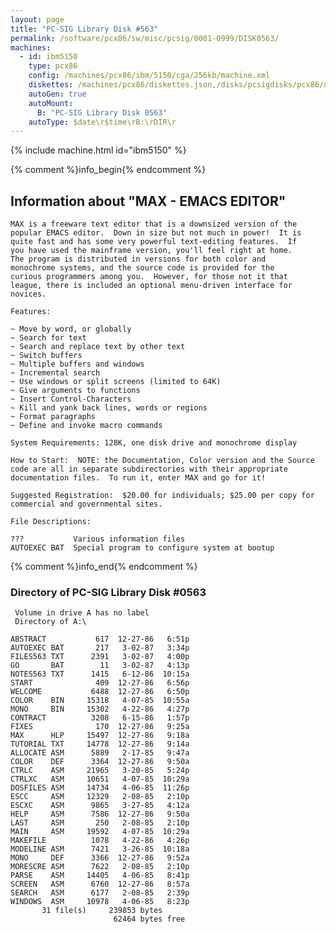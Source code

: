 ```yaml
---
layout: page
title: "PC-SIG Library Disk #563"
permalink: /software/pcx86/sw/misc/pcsig/0001-0999/DISK0563/
machines:
  - id: ibm5150
    type: pcx86
    config: /machines/pcx86/ibm/5150/cga/256kb/machine.xml
    diskettes: /machines/pcx86/diskettes.json,/disks/pcsigdisks/pcx86/diskettes.json
    autoGen: true
    autoMount:
      B: "PC-SIG Library Disk 0563"
    autoType: $date\r$time\rB:\rDIR\r
---
```


{% include machine.html id="ibm5150" %}

{% comment %}info_begin{% endcomment %}

## Information about "MAX - EMACS EDITOR"

    MAX is a freeware text editor that is a downsized version of the
    popular EMACS editor.  Down in size but not much in power!  It is
    quite fast and has some very powerful text-editing features.  If
    you have used the mainframe version, you'll feel right at home.
    The program is distributed in versions for both color and
    monochrome systems, and the source code is provided for the
    curious programmers among you.  However, for those not it that
    league, there is included an optional menu-driven interface for
    novices.
    
    Features:
    
    ~ Move by word, or globally
    ~ Search for text
    ~ Search and replace text by other text
    ~ Switch buffers
    ~ Multiple buffers and windows
    ~ Incremental search
    ~ Use windows or split screens (limited to 64K)
    ~ Give arguments to functions
    ~ Insert Control-Characters
    ~ Kill and yank back lines, words or regions
    ~ Format paragraphs
    ~ Define and invoke macro commands
    
    System Requirements: 128K, one disk drive and monochrome display
    
    How to Start:  NOTE: the Documentation, Color version and the Source
    code are all in separate subdirectories with their appropriate
    documentation files.  To run it, enter MAX and go for it!
    
    Suggested Registration:  $20.00 for individuals; $25.00 per copy for
    commercial and governmental sites.
    
    File Descriptions:
    
    ???           Various information files
    AUTOEXEC BAT  Special program to configure system at bootup
{% comment %}info_end{% endcomment %}


### Directory of PC-SIG Library Disk #0563

     Volume in drive A has no label
     Directory of A:\

    ABSTRACT           617  12-27-86   6:51p
    AUTOEXEC BAT       217   3-02-87   3:34p
    FILES563 TXT      2391   3-02-87   4:00p
    GO       BAT        11   3-02-87   4:13p
    NOTES563 TXT      1415   6-12-86  10:15a
    START              409  12-27-86   6:56p
    WELCOME           6488  12-27-86   6:50p
    COLOR    BIN     15318   4-07-85  10:55a
    MONO     BIN     15302   4-22-86   4:27p
    CONTRACT          3208   6-15-86   1:57p
    FIXES              170  12-27-86   9:25a
    MAX      HLP     15497  12-27-86   9:18a
    TUTORIAL TXT     14778  12-27-86   9:14a
    ALLOCATE ASM      5889   2-17-85   9:47a
    COLOR    DEF      3364  12-27-86   9:50a
    CTRLC    ASM     21965   3-20-85   5:24p
    CTRLXC   ASM     10651   4-07-85  10:29a
    DOSFILES ASM     14734   4-06-85  11:26p
    ESCC     ASM     12329   2-08-85   2:10p
    ESCXC    ASM      9865   3-27-85   4:12a
    HELP     ASM      7586  12-27-86   9:50a
    LAST     ASM       250   2-08-85   2:10p
    MAIN     ASM     19592   4-07-85  10:29a
    MAKEFILE          1078   4-22-86   4:26p
    MODELINE ASM      7421   3-26-85  10:18a
    MONO     DEF      3366  12-27-86   9:52a
    MORESCRE ASM      7622   2-08-85   2:10p
    PARSE    ASM     14405   4-06-85   8:41p
    SCREEN   ASM      6760  12-27-86   8:57a
    SEARCH   ASM      6177   2-08-85   2:39p
    WINDOWS  ASM     10978   4-06-85   8:23p
           31 file(s)     239853 bytes
                           62464 bytes free
